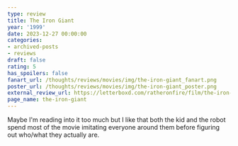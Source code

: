 ```yaml
---
type: review
title: The Iron Giant
year: '1999'
date: 2023-12-27 00:00:00
categories:
- archived-posts
- reviews
draft: false
rating: 5
has_spoilers: false
fanart_url: /thoughts/reviews/movies/img/the-iron-giant_fanart.png
poster_url: /thoughts/reviews/movies/img/the-iron-giant_poster.png
external_review_url: https://letterboxd.com/ratheronfire/film/the-iron-giant/
page_name: the-iron-giant
---
```


Maybe I'm reading into it too much but I like that both the kid and the robot spend most of the movie imitating everyone around them before figuring out who/what they actually are.


